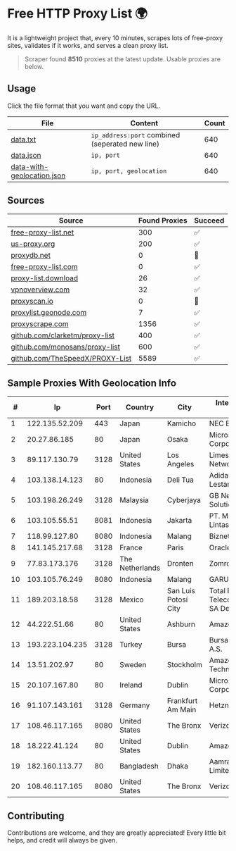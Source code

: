 
# Free HTTP Proxy List 🌍

It is a lightweight project that, every 10 minutes, scrapes lots of free-proxy sites, validates if it works, and serves a clean proxy list.


> Scraper found **8510** proxies at the latest update. Usable proxies are below.

## Usage

Click the file format that you want and copy the URL.


|File|Content|Count|
|----|-------|-----|
|[data.txt](https://raw.githubusercontent.com/themiralay/Proxy-List-World/master/data.txt)|`ip_address:port` combined (seperated new line)|640|
|[data.json](https://raw.githubusercontent.com/themiralay/Proxy-List-World/master/data.json)|`ip, port`|640|
|[data-with-geolocation.json](https://raw.githubusercontent.com/themiralay/Proxy-List-World/master/data-with-geolocation.json)|`ip, port, geolocation`|640|

## Sources

|Source|Found Proxies|Succeed|
|------|-------------|-------|
|[free-proxy-list.net](https://free-proxy-list.net)|300|✅|
|[us-proxy.org](https://www.us-proxy.org)|200|✅|
|[proxydb.net](http://proxydb.net)|0|🚫|
|[free-proxy-list.com](https://free-proxy-list.com/?page=&port=&type%5B%5D=http&type%5B%5D=https&up_time=0&search=Search)|0|✅|
|[proxy-list.download](https://www.proxy-list.download/HTTP)|26|✅|
|[vpnoverview.com](https://vpnoverview.com/privacy/anonymous-browsing/free-proxy-servers)|32|✅|
|[proxyscan.io](https://www.proxyscan.io)|0|🚫|
|[proxylist.geonode.com](https://proxylist.geonode.com/api/proxy-list?limit=300&page=1&sort_by=lastChecked&sort_type=desc&protocols=http,https)|7|✅|
|[proxyscrape.com](https://api.proxyscrape.com/v2/?request=displayproxies&protocol=http&timeout=10000&country=all&ssl=all&anonymity=all)|1356|✅|
|[github.com/clarketm/proxy-list](https://raw.githubusercontent.com/clarketm/proxy-list/master/proxy-list-raw.txt)|400|✅|
|[github.com/monosans/proxy-list](https://raw.githubusercontent.com/monosans/proxy-list/main/proxies/http.txt)|600|✅|
|[github.com/TheSpeedX/PROXY-List](https://raw.githubusercontent.com/TheSpeedX/PROXY-List/master/http.txt)|5589|✅|


## Sample Proxies With Geolocation Info

|#|Ip|Port|Country|City|Internet Service Provider|
|-|--|----|-------|----|-------------------------|
|1|122.135.52.209|443|Japan|Kamicho|NEC BIGLOBE Ltd.|
|2|20.27.86.185|80|Japan|Osaka|Microsoft Corporation|
|3|89.117.130.79|3128|United States|Los Angeles|Limestone Networks, Inc.|
|4|103.138.14.123|80|Indonesia|Deli Tua|Adidaya Infocom Lestari|
|5|103.198.26.249|3128|Malaysia|Cyberjaya|GB Network Solutions Sdn. Bhd.|
|6|103.105.55.51|8081|Indonesia|Jakarta|PT. Mega Artha Lintas Data|
|7|118.99.127.80|8080|Indonesia|Malang|Biznet Metronet|
|8|141.145.217.68|3128|France|Paris|Oracle Corporation|
|9|77.83.173.176|3128|The Netherlands|Dronten|Zomro B.V.|
|10|103.105.76.249|8080|Indonesia|Malang|GARUDA|
|11|189.203.18.58|3128|Mexico|San Luis Potosí City|Total Play Telecomunicaciones SA De CV|
|12|44.222.51.66|80|United States|Ashburn|Amazon.com|
|13|193.223.104.235|3128|Turkey|Bursa|Bursabil Teknoloji A.S.|
|14|13.51.202.97|80|Sweden|Stockholm|Amazon Technologies Inc.|
|15|20.107.167.80|80|Ireland|Dublin|Microsoft Corporation|
|16|91.107.143.161|3128|Germany|Frankfurt Am Main|Hetzner Online AG|
|17|108.46.117.165|8080|United States|The Bronx|Verizon Business|
|18|18.222.41.124|80|United States|Dublin|Amazon.com, Inc.|
|19|182.160.113.77|80|Bangladesh|Dhaka|Aamra Networks Limited|
|20|108.46.117.165|8080|United States|The Bronx|Verizon Business|



## Contributing

Contributions are welcome, and they are greatly appreciated! Every
little bit helps, and credit will always be given.

